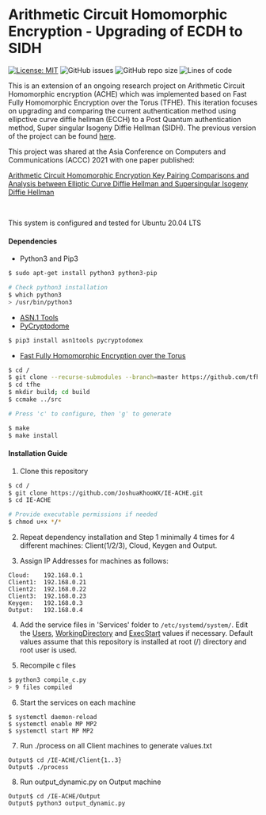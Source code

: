 # Arithmetic Circuit Homomorphic Encryption - Upgrading of ECDH to SIDH
[![License: MIT](https://img.shields.io/badge/License-MIT-yellow.svg)](https://opensource.org/licenses/MIT)
![GitHub issues](https://img.shields.io/github/issues/kennethsoh/IE-ACHE)
![GitHub repo size](https://img.shields.io/github/repo-size/kennethsoh/IE-ACHE)
![Lines of code](https://img.shields.io/tokei/lines/github/kennethsoh/IE-ACHE)

This is an extension of an ongoing research project on Arithmetic Circuit Homomorphic encryption (ACHE) which was implemented based on Fast Fully Homomorphic Encryption over the Torus (TFHE). This iteration focuses on upgrading and comparing the current authentication method using ellipctive curve diffie hellman (ECCH) to a Post Quantum authentication method, Super singular Isogeny Diffie Hellman (SIDH). The previous version of the project can be found <a href="https://github.com/kennethsoh/IE-ACHE" target="_blank">here</a>.

This project was shared at the Asia Conference on Computers and Communications (ACCC) 2021 with one paper published: 

<a href="https://ieeexplore.ieee.org/document/9681471" target="_blank">Arithmetic Circuit Homomorphic Encryption Key Pairing Comparisons and Analysis between Elliptic Curve Diffie Hellman and Supersingular Isogeny Diffie Hellman</a> 

<br>

This system is configured and tested for Ubuntu 20.04 LTS

#### Dependencies
* Python3 and Pip3
``` bash
$ sudo apt-get install python3 python3-pip

# Check python3 installation
$ which python3
> /usr/bin/python3
```

* <a href="https://pypi.org/project/asn1tools/" target="_blank">ASN.1 Tools</a>
* <a href="https://pypi.org/project/pycryptodomex/" target="_blank">PyCryptodome</a>
```bash
$ pip3 install asn1tools pycryptodomex
```

* <a href="https://github.com/tfhe/tfhe" target="_blank">Fast Fully Homomorphic Encryption over the Torus</a>
```bash
$ cd /
$ git clone --recurse-submodules --branch=master https://github.com/tfhe/tfhe.git
$ cd tfhe
$ mkdir build; cd build
$ ccmake ../src

# Press 'c' to configure, then 'g' to generate

$ make
$ make install
```

#### Installation Guide
1. Clone this repository
```bash
$ cd /
$ git clone https://github.com/JoshuaKhooWX/IE-ACHE.git
$ cd IE-ACHE

# Provide executable permissions if needed
$ chmod u+x */*
```

2. Repeat dependency installation and Step 1 minimally 4 times for 4 different machines: Client(1/2/3), Cloud, Keygen and Output.

3. Assign IP Addresses for machines as follows:<br>
```
Cloud:    192.168.0.1
Client1:  192.168.0.21
Client2:  192.168.0.22
Client3:  192.168.0.23
Keygen:   192.168.0.3
Output:   192.168.0.4
```

4. Add the service files in 'Services' folder to ```/etc/systemd/system/```. Edit the <u>Users</u>, <u>WorkingDirectory</u> and <u>ExecStart</u> values if necessary. Default values assume that this repository is installed at root (/) directory and root user is used. 

5. Recompile c files
```bash
$ python3 compile_c.py
> 9 files compiled
```

6. Start the services on each machine
```
$ systemctl daemon-reload
$ systemctl enable MP MP2
$ systemctl start MP MP2
```

7. Run ./process on all Client machines to generate values.txt
```
Output$ cd /IE-ACHE/Client{1..3}
Output$ ./process
```

8. Run output_dynamic.py on Output machine
```
Output$ cd /IE-ACHE/Output
Output$ python3 output_dynamic.py
```

